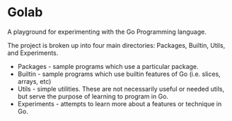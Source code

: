 Golab
=====

A playground for experimenting with the Go Programming language.

The project is broken up into four main directories: Packages, Builtin, Utils, and Experiments.

* Packages - sample programs which use a particular package.
* Builtin - sample programs which use builtin features of Go (i.e. slices, arrays, etc)
* Utils - simple utilities. These are not necessarily useful or needed utils, but serve the purpose of learning to program in Go.
* Experiments - attempts to learn more about a features or technique in Go.

